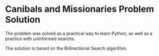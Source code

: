 # Canibals and Missionaries Problem Solution

The problem was solved as a practical way to learn Python, as well as a practice with uninformed searchs.

The solution is based on the Bidirectional Search algorithm.